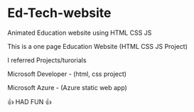 # Ed-Tech-website
Animated Education website using HTML CSS JS

This is a one page Education Website (HTML CSS JS Project)

I referred Projects/turorials

Microsoft Developer - (html, css project)

Microsoft Azure - (Azure static web app)

👍 HAD FUN 👍
